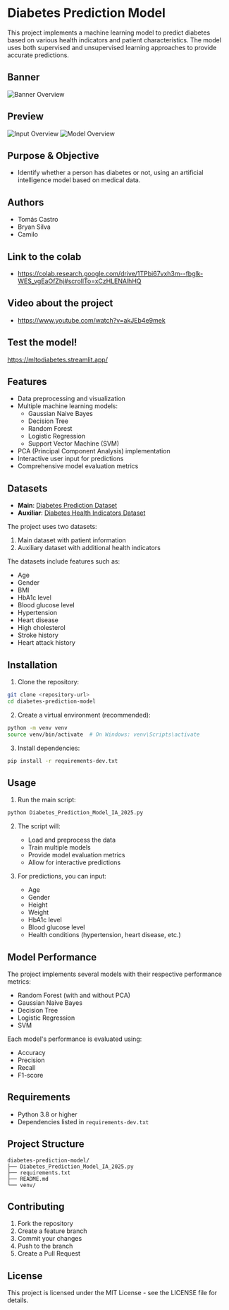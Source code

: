# Diabetes Prediction Model

This project implements a machine learning model to predict diabetes based on various health indicators and patient characteristics. The model uses both supervised and unsupervised learning approaches to provide accurate predictions.

## Banner
<img src="preview_images/450494844-189276b2-f576-49d4-8baa-976e71a72dbb.png" alt="Banner Overview"/>

## Preview
<img src="preview_images/Screenshot 2025-06-14 182047.png" alt="Input Overview"/>
<img src="preview_images/Screenshot 2025-06-14 182055.png" alt="Model Overview"/>

## Purpose & Objective

- Identify whether a person has diabetes or not, using an artificial intelligence model based on medical data.

## Authors 
- Tomás Castro  
- Bryan Silva  
- Camilo  

## Link to the colab

- https://colab.research.google.com/drive/1TPbi67vxh3m--fbglk-WES_vgEaOfZhj#scrollTo=xCzHLENAlhHQ

## Video about the project

- https://www.youtube.com/watch?v=akJEb4e9mek

## Test the model!

https://mltodiabetes.streamlit.app/

## Features

- Data preprocessing and visualization
- Multiple machine learning models:
  - Gaussian Naive Bayes
  - Decision Tree
  - Random Forest
  - Logistic Regression
  - Support Vector Machine (SVM)
- PCA (Principal Component Analysis) implementation
- Interactive user input for predictions
- Comprehensive model evaluation metrics

## Datasets

- **Main**: [Diabetes Prediction Dataset](https://www.kaggle.com/datasets/iammustafatz/diabetes-prediction-dataset)  
- **Auxiliar**: [Diabetes Health Indicators Dataset](https://www.kaggle.com/datasets/alexteboul/diabetes-health-indicators-dataset?resource=download&select=diabetes_binary_5050split_health_indicators_BRFSS2015.csv)

The project uses two datasets:
1. Main dataset with patient information
2. Auxiliary dataset with additional health indicators

The datasets include features such as:
- Age
- Gender
- BMI
- HbA1c level
- Blood glucose level
- Hypertension
- Heart disease
- High cholesterol
- Stroke history
- Heart attack history

## Installation

1. Clone the repository:
```bash
git clone <repository-url>
cd diabetes-prediction-model
```

2. Create a virtual environment (recommended):
```bash
python -m venv venv
source venv/bin/activate  # On Windows: venv\Scripts\activate
```

3. Install dependencies:
```bash
pip install -r requirements-dev.txt
```

## Usage

1. Run the main script:
```bash
python Diabetes_Prediction_Model_IA_2025.py
```

2. The script will:
   - Load and preprocess the data
   - Train multiple models
   - Provide model evaluation metrics
   - Allow for interactive predictions

3. For predictions, you can input:
   - Age
   - Gender
   - Height
   - Weight
   - HbA1c level
   - Blood glucose level
   - Health conditions (hypertension, heart disease, etc.)

## Model Performance

The project implements several models with their respective performance metrics:
- Random Forest (with and without PCA)
- Gaussian Naive Bayes
- Decision Tree
- Logistic Regression
- SVM

Each model's performance is evaluated using:
- Accuracy
- Precision
- Recall
- F1-score

## Requirements

- Python 3.8 or higher
- Dependencies listed in `requirements-dev.txt`

## Project Structure

```
diabetes-prediction-model/
├── Diabetes_Prediction_Model_IA_2025.py
├── requirements.txt
├── README.md
└── venv/
```

## Contributing

1. Fork the repository
2. Create a feature branch
3. Commit your changes
4. Push to the branch
5. Create a Pull Request

## License

This project is licensed under the MIT License - see the LICENSE file for details.

